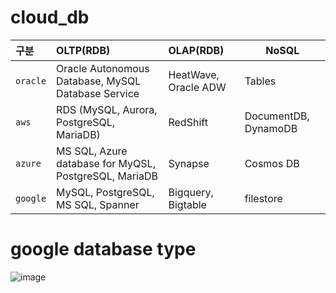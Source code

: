 # cloud_db

| 구분 | OLTP(RDB) | OLAP(RDB) | NoSQL |
|:---|:---|:---|---|
| `oracle` | Oracle Autonomous Database, MySQL Database Service | HeatWave, Oracle ADW | Tables |
| `aws`    | RDS (MySQL, Aurora, PostgreSQL, MariaDB) | RedShift | DocumentDB, DynamoDB |
| `azure`  | MS SQL, Azure database for MyQSL, PostgreSQL, MariaDB | Synapse | Cosmos DB |
| `google` | MySQL, PostgreSQL, MS SQL, Spanner | Bigquery, Bigtable | filestore |


# google database type
![image](https://github.com/khkwon01/cloud_db/assets/8789421/a2fe3d16-9dd0-4972-bd5f-d14a70867588)
